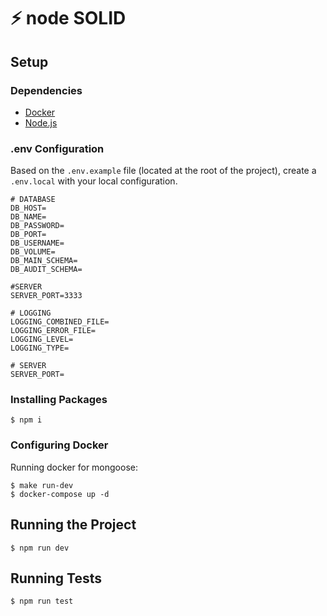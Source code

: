 # :zap: node SOLID

## Setup

### Dependencies

- [Docker](https://docs.docker.com/docker-for-windows/install/)
- [Node.js](https://nodejs.org/en/download/)

### .env Configuration

Based on the `.env.example` file (located at the root of the project), create a `.env.local` with your local configuration.

```shell
# DATABASE
DB_HOST=
DB_NAME=
DB_PASSWORD=
DB_PORT=
DB_USERNAME=
DB_VOLUME=
DB_MAIN_SCHEMA=
DB_AUDIT_SCHEMA=

#SERVER
SERVER_PORT=3333

# LOGGING
LOGGING_COMBINED_FILE=
LOGGING_ERROR_FILE=
LOGGING_LEVEL=
LOGGING_TYPE=

# SERVER
SERVER_PORT=

```

### Installing Packages

```shell
$ npm i
```

### Configuring Docker

Running docker for mongoose:

```shell
$ make run-dev
$ docker-compose up -d
```

## Running the Project

```shell
$ npm run dev
```

## Running Tests

```shell
$ npm run test
```